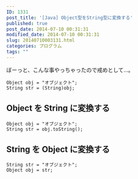 ```yaml
---
ID: 1331
post_title: '[Java] Object型をString型に変換する'
published: true
post_date: 2014-07-10 00:31:31
modified_date: 2014-07-10 00:31:31
slug: 20140710003131.html
categories: プログラム
tags: ""
---
```

ぼーっと、こんな事やっちゃったので戒めとして…。
<pre class="language-java"><code>Object obj = "オブジェクト";
String str = (String)obj;
</code></pre>
<!--more-->
<h2>Object を String に変換する</h2>
<pre class="language-java"><code>Object obj = "オブジェクト";
String str = obj.toString();</code></pre>

<h2>String を Object に変換する</h2>
<pre class="language-java"><code>String str = "オブジェクト";
Object obj = str;</code></pre>